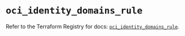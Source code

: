 # `oci_identity_domains_rule`

Refer to the Terraform Registry for docs: [`oci_identity_domains_rule`](https://registry.terraform.io/providers/oracle/oci/7.19.0/docs/resources/identity_domains_rule).
